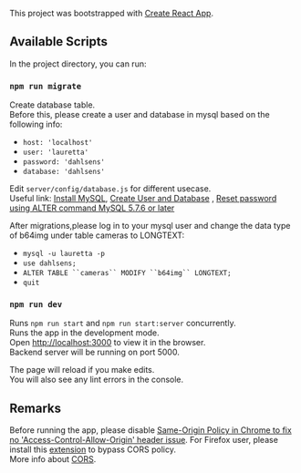 This project was bootstrapped with [Create React App](https://github.com/facebook/create-react-app).

## Available Scripts

In the project directory, you can run:

### `npm run migrate`
Create database table. <br>
Before this, please create a user and database in mysql based on the following info: 
- `host: 'localhost'` 
- `user: 'lauretta'`
- `password: 'dahlsens'`
- `database: 'dahlsens'` 

Edit `server/config/database.js` for different usecase. <br>
Useful link: [Install MySQL](https://dev.mysql.com/doc/mysql-installation-excerpt/5.7/en/), [Create User and Database](https://www.a2hosting.sg/kb/developer-corner/mysql/managing-mysql-databases-and-users-from-the-command-line) , [Reset password using ALTER command MySQL 5.7.6 or later](https://stackoverflow.com/questions/33467337/reset-mysql-root-password-using-alter-user-statement-after-install-on-mac) <br>

After migrations,please log in to your mysql user and change the data type of b64img under table cameras to LONGTEXT: 
- `mysql -u lauretta -p`
- `use dahlsens;`
- `ALTER TABLE ``cameras`` MODIFY ``b64img`` LONGTEXT;`
- `quit`

### `npm run dev`

Runs `npm run start` and `npm run start:server` concurrently.<br>
Runs the app in the development mode.<br>
Open [http://localhost:3000](http://localhost:3000) to view it in the browser.<br>
Backend server will be running on port 5000. 

The page will reload if you make edits.<br>
You will also see any lint errors in the console.

## Remarks
Before running the app, please disable [Same-Origin Policy in Chrome to fix no 'Access-Control-Allow-Origin' header issue](https://www.codevoila.com/post/75/how-to-disable-same-origin-policy-in-chrome). For Firefox user, please install this [extension](https://addons.mozilla.org/en-US/firefox/addon/cors-everywhere/) to bypass CORS policy. <br>
More info about [CORS](https://developer.mozilla.org/en-US/docs/Web/HTTP/CORS).